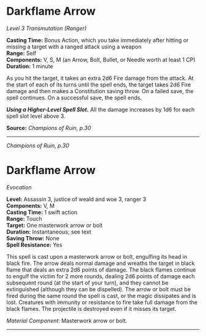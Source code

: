 # Darkflame Arrow
*Level 3 Transmutation (Ranger)*

**Casting Time:** Bonus Action, which you take immediately after hitting or missing a target with a ranged attack using a weapon  
**Range:** Self  
**Components:** V, S, M (an Arrow, Bolt, Bullet, or Needle worth at least 1 CP)  
**Duration:** 1 minute

As you hit the target, it takes an extra 2d6 Fire damage from the attack. At the start of each of its turns until the spell ends, the target takes 2d6 Fire damage and then makes a Constitution saving throw. On a failed save, the spell continues. On a successful save, the spell ends.

***Using a Higher-Level Spell Slot.*** All the damage increases by 1d6 for each spell slot level above 3.

**Source:** *Champions of Ruin, p.30*  


---
*Champions of Ruin, p.30*

# Darkflame Arrow
*Evocation*

**Level:** Assassin 3, justice of weald and woe 3, ranger 3  
**Components:** V, M  
**Casting Time:** 1 swift action  
**Range:** Touch  
**Target:** One masterwork arrow or bolt  
**Duration:** Instantaneous; see text  
**Saving Throw:** None  
**Spell Resistance:** Yes  

This spell is cast upon a masterwork arrow or bolt, engulfing its head in black fire. The arrow deals normal damage and wreaths the target in black flame that deals an extra 2d6 points of damage. The black flames continue to engulf the victim for 2 more rounds, dealing 2d6 points of damage each subsequent round (at the start of your turn), and they cannot be extinguished (although they can be dispelled). The arrow or bolt must be fired during the same round the spell is cast, or the magic dissipates and is lost. Creatures with immunity or resistance to fire take full damage from the black flames. The projectile is destroyed even if it misses its target.

*Material Component:* Masterwork arrow or bolt.


---